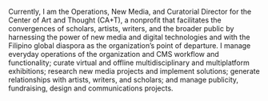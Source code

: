 Currently, I am the Operations, New Media, and Curatorial Director for the Center of Art and Thought (CA+T), a nonprofit that facilitates the convergences of scholars, artists, writers, and the broader public by harnessing the power of new media and digital technologies and with the Filipino global diaspora as the organization’s point of departure. I manage everyday operations of the organization and CMS workflow and functionality; curate virtual and offline multidisciplinary and multiplatform exhibitions; research new media projects and implement solutions; generate relationships with artists, writers, and scholars; and manage publicity, fundraising, design and communications projects.
